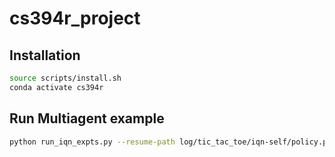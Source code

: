 # cs394r_project

## Installation
```bash
source scripts/install.sh
conda activate cs394r
```

## Run Multiagent example
```bash
python run_iqn_expts.py --resume-path log/tic_tac_toe/iqn-self/policy.pth --render 0 --seed 0 --n-eval-episode 1000 --agent_id 2 --epoch 1

```
